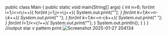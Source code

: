 public class Main
{
	public static void main(String[] args) {
		int n=6;
		for(int i=1;i<=n;i++){
		    for(int j=1;j<=i;j++){
		        System.out.print("*");
		    }
		    for(int k=1;k<=n-i;k++){
		        System.out.print(" ");
		    }
		     for(int k=1;k<=n-i;k++){
		        System.out.print(" ");
		    }
		    for(int l=1;l<=i;l++){
		        System.out.print("*");
		    }
		    System.out.println();
		}
	}
}
//output star v pattern print
![Screenshot 2025-01-27 204134](https://github.com/user-attachments/assets/87779278-90a5-453e-bb1e-e3f04d2760dc)
